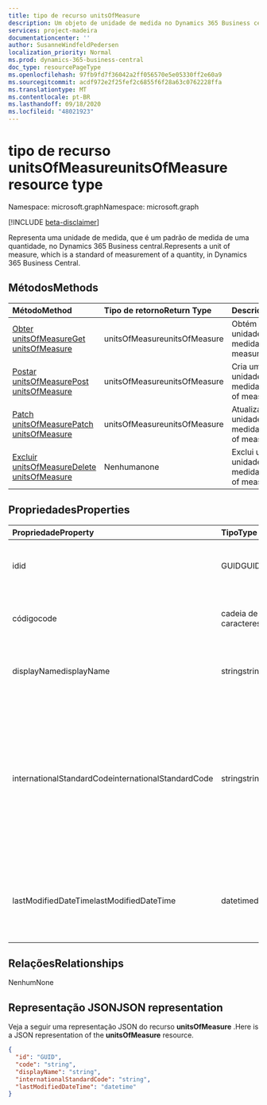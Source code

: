 ```yaml
---
title: tipo de recurso unitsOfMeasure
description: Um objeto de unidade de medida no Dynamics 365 Business central.
services: project-madeira
documentationcenter: ''
author: SusanneWindfeldPedersen
localization_priority: Normal
ms.prod: dynamics-365-business-central
doc_type: resourcePageType
ms.openlocfilehash: 97fb9fd7f36042a2ff056570e5e05330ff2e60a9
ms.sourcegitcommit: acdf972e2f25fef2c6855f6f28a63c0762228ffa
ms.translationtype: MT
ms.contentlocale: pt-BR
ms.lasthandoff: 09/18/2020
ms.locfileid: "48021923"
---
```

# <a name="unitsofmeasure-resource-type"></a><span data-ttu-id="7a260-103">tipo de recurso unitsOfMeasure</span><span class="sxs-lookup"><span data-stu-id="7a260-103">unitsOfMeasure resource type</span></span>

<span data-ttu-id="7a260-104">Namespace: microsoft.graph</span><span class="sxs-lookup"><span data-stu-id="7a260-104">Namespace: microsoft.graph</span></span>

[!INCLUDE [beta-disclaimer](../../includes/beta-disclaimer.md)]

<span data-ttu-id="7a260-105">Representa uma unidade de medida, que é um padrão de medida de uma quantidade, no Dynamics 365 Business central.</span><span class="sxs-lookup"><span data-stu-id="7a260-105">Represents a unit of measure, which is a standard of measurement of a quantity, in Dynamics 365 Business Central.</span></span>

## <a name="methods"></a><span data-ttu-id="7a260-106">Métodos</span><span class="sxs-lookup"><span data-stu-id="7a260-106">Methods</span></span>

| <span data-ttu-id="7a260-107">Método</span><span class="sxs-lookup"><span data-stu-id="7a260-107">Method</span></span>       | <span data-ttu-id="7a260-108">Tipo de retorno</span><span class="sxs-lookup"><span data-stu-id="7a260-108">Return Type</span></span>  |<span data-ttu-id="7a260-109">Descrição</span><span class="sxs-lookup"><span data-stu-id="7a260-109">Description</span></span>|
|:---------------|:--------|:----------|
|[<span data-ttu-id="7a260-110">Obter unitsOfMeasure</span><span class="sxs-lookup"><span data-stu-id="7a260-110">Get unitsOfMeasure</span></span>](../api/dynamics-unitsofmeasure-get.md)|<span data-ttu-id="7a260-111">unitsOfMeasure</span><span class="sxs-lookup"><span data-stu-id="7a260-111">unitsOfMeasure</span></span>|<span data-ttu-id="7a260-112">Obtém um objeto de unidade de medida.</span><span class="sxs-lookup"><span data-stu-id="7a260-112">Gets a unit of measure object.</span></span>|
|[<span data-ttu-id="7a260-113">Postar unitsOfMeasure</span><span class="sxs-lookup"><span data-stu-id="7a260-113">Post unitsOfMeasure</span></span>](../api/dynamics-create-unitsofmeasure.md)|<span data-ttu-id="7a260-114">unitsOfMeasure</span><span class="sxs-lookup"><span data-stu-id="7a260-114">unitsOfMeasure</span></span>|<span data-ttu-id="7a260-115">Cria um objeto de unidade de medida.</span><span class="sxs-lookup"><span data-stu-id="7a260-115">Creates a unit of measure object.</span></span>|
|[<span data-ttu-id="7a260-116">Patch unitsOfMeasure</span><span class="sxs-lookup"><span data-stu-id="7a260-116">Patch unitsOfMeasure</span></span>](../api/dynamics-unitsofmeasure-update.md)|<span data-ttu-id="7a260-117">unitsOfMeasure</span><span class="sxs-lookup"><span data-stu-id="7a260-117">unitsOfMeasure</span></span>|<span data-ttu-id="7a260-118">Atualiza um objeto de unidade de medida.</span><span class="sxs-lookup"><span data-stu-id="7a260-118">Updates a unit of measure object.</span></span>|
|[<span data-ttu-id="7a260-119">Excluir unitsOfMeasure</span><span class="sxs-lookup"><span data-stu-id="7a260-119">Delete unitsOfMeasure</span></span>](../api/dynamics-unitsofmeasure-delete.md)|<span data-ttu-id="7a260-120">Nenhuma</span><span class="sxs-lookup"><span data-stu-id="7a260-120">none</span></span>|<span data-ttu-id="7a260-121">Exclui um objeto de unidade de medida.</span><span class="sxs-lookup"><span data-stu-id="7a260-121">Deletes a unit of measure object.</span></span>|

## <a name="properties"></a><span data-ttu-id="7a260-122">Propriedades</span><span class="sxs-lookup"><span data-stu-id="7a260-122">Properties</span></span>
| <span data-ttu-id="7a260-123">Propriedade</span><span class="sxs-lookup"><span data-stu-id="7a260-123">Property</span></span>     | <span data-ttu-id="7a260-124">Tipo</span><span class="sxs-lookup"><span data-stu-id="7a260-124">Type</span></span>   |<span data-ttu-id="7a260-125">Descrição</span><span class="sxs-lookup"><span data-stu-id="7a260-125">Description</span></span>|
|:---------------|:--------|:----------|
|<span data-ttu-id="7a260-126">id</span><span class="sxs-lookup"><span data-stu-id="7a260-126">id</span></span>|<span data-ttu-id="7a260-127">GUID</span><span class="sxs-lookup"><span data-stu-id="7a260-127">GUID</span></span>|<span data-ttu-id="7a260-128">A ID exclusiva do unitsOfMeasure.</span><span class="sxs-lookup"><span data-stu-id="7a260-128">The unique ID of the unitsOfMeasure.</span></span> <span data-ttu-id="7a260-129">Não editável.</span><span class="sxs-lookup"><span data-stu-id="7a260-129">Non-editable.</span></span>|
|<span data-ttu-id="7a260-130">código</span><span class="sxs-lookup"><span data-stu-id="7a260-130">code</span></span>|<span data-ttu-id="7a260-131">cadeia de caracteres</span><span class="sxs-lookup"><span data-stu-id="7a260-131">string</span></span>|<span data-ttu-id="7a260-132">Especifica o código da unidade de medida.</span><span class="sxs-lookup"><span data-stu-id="7a260-132">Specifies the code for the unit of measure.</span></span>|
|<span data-ttu-id="7a260-133">displayName</span><span class="sxs-lookup"><span data-stu-id="7a260-133">displayName</span></span>|<span data-ttu-id="7a260-134">string</span><span class="sxs-lookup"><span data-stu-id="7a260-134">string</span></span>|<span data-ttu-id="7a260-135">Especifica a unidade de nome de exibição da medida.</span><span class="sxs-lookup"><span data-stu-id="7a260-135">Specifies the unit of measure's display name.</span></span>|
|<span data-ttu-id="7a260-136">internationalStandardCode</span><span class="sxs-lookup"><span data-stu-id="7a260-136">internationalStandardCode</span></span>|<span data-ttu-id="7a260-137">string</span><span class="sxs-lookup"><span data-stu-id="7a260-137">string</span></span>|<span data-ttu-id="7a260-138">Especifica a unidade de código de medida expressa de acordo com o padrão UNECE Rec20 em conexão com o envio eletrônico de documentos de vendas.</span><span class="sxs-lookup"><span data-stu-id="7a260-138">Specifies the unit of measure code expressed according to the UNECE Rec20 standard in connection with electronic sending of sales documents.</span></span>|
|<span data-ttu-id="7a260-139">lastModifiedDateTime</span><span class="sxs-lookup"><span data-stu-id="7a260-139">lastModifiedDateTime</span></span>|<span data-ttu-id="7a260-140">datetime</span><span class="sxs-lookup"><span data-stu-id="7a260-140">datetime</span></span>|<span data-ttu-id="7a260-141">O último DateTime em que a unidade de medida foi modificada.</span><span class="sxs-lookup"><span data-stu-id="7a260-141">The last datetime the unit of measure was modified.</span></span> <span data-ttu-id="7a260-142">Somente leitura.</span><span class="sxs-lookup"><span data-stu-id="7a260-142">Read-Only.</span></span>|  


## <a name="relationships"></a><span data-ttu-id="7a260-143">Relações</span><span class="sxs-lookup"><span data-stu-id="7a260-143">Relationships</span></span>
<span data-ttu-id="7a260-144">Nenhum</span><span class="sxs-lookup"><span data-stu-id="7a260-144">None</span></span>

## <a name="json-representation"></a><span data-ttu-id="7a260-145">Representação JSON</span><span class="sxs-lookup"><span data-stu-id="7a260-145">JSON representation</span></span>

<span data-ttu-id="7a260-146">Veja a seguir uma representação JSON do recurso **unitsOfMeasure** .</span><span class="sxs-lookup"><span data-stu-id="7a260-146">Here is a JSON representation of the **unitsOfMeasure** resource.</span></span>

```json
{
  "id": "GUID",
  "code": "string",
  "displayName": "string",
  "internationalStandardCode": "string",
  "lastModifiedDateTime": "datetime"
}

```


